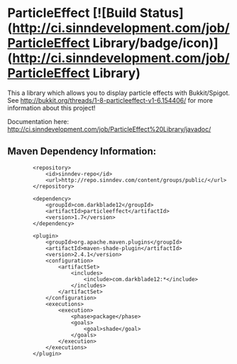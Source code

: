 ParticleEffect [![Build Status](http://ci.sinndevelopment.com/job/ParticleEffect Library/badge/icon)](http://ci.sinndevelopment.com/job/ParticleEffect Library)
==============

This a library which allows you to display particle effects with Bukkit/Spigot. See http://bukkit.org/threads/1-8-particleeffect-v1-6.154406/ for more information about this project!

Documentation here: http://ci.sinndevelopment.com/job/ParticleEffect%20Library/javadoc/

## Maven Dependency Information:
```
        <repository>
            <id>sinndev-repo</id>
            <url>http://repo.sinndev.com/content/groups/public/</url>
        </repository>
        
        <dependency>
            <groupId>com.darkblade12</groupId>
            <artifactId>particleeffect</artifactId>
            <version>1.7</version>
        </dependency>
        
        <plugin>
            <groupId>org.apache.maven.plugins</groupId>
            <artifactId>maven-shade-plugin</artifactId>
            <version>2.4.1</version>
            <configuration>
                <artifactSet>
                    <includes>
                        <include>com.darkblade12:*</include>
                    </includes>
                </artifactSet>
            </configuration>
            <executions>
                <execution>
                    <phase>package</phase>
                    <goals>
                        <goal>shade</goal>
                    </goals>
                </execution>
            </executions>
        </plugin>
```
